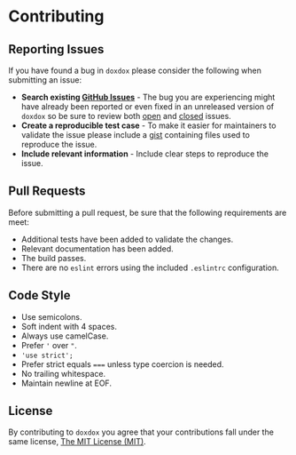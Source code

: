 # Contributing

## Reporting Issues

If you have found a bug in `doxdox` please consider the following when submitting an issue:

- **Search existing [GitHub Issues](https://github.com/neogeek/doxdox/issues)** - The bug you are experiencing might have already been reported or even fixed in an unreleased version of `doxdox` so be sure to review both [open](https://github.com/neogeek/doxdox/issues?state=open) and [closed](https://github.com/neogeek/doxdox/issues?state=closed) issues.
- **Create a reproducible test case** - To make it easier for maintainers to validate the issue please include a [gist](https://gist.github.com/) containing files used to reproduce the issue.
- **Include relevant information** - Include clear steps to reproduce the issue.

## Pull Requests

Before submitting a pull request, be sure that the following requirements are meet:

- Additional tests have been added to validate the changes.
- Relevant documentation has been added.
- The build passes.
- There are no `eslint` errors using the included `.eslintrc` configuration.

## Code Style

- Use semicolons.
- Soft indent with 4 spaces.
- Always use camelCase.
- Prefer `'` over `"`.
- `'use strict';`
- Prefer strict equals `===` unless type coercion is needed.
- No trailing whitespace.
- Maintain newline at EOF.

## License

By contributing to `doxdox` you agree that your contributions fall under the same license, [The MIT License (MIT)](LICENSE).

